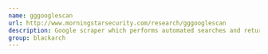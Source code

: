 ```yaml
---
name: gggooglescan
url: http://www.morningstarsecurity.com/research/gggooglescan
description: Google scraper which performs automated searches and returns results of search queries in the form of URLs or hostnames. URL : http://www.morningstarsecurity.com/research/gggooglescan Groups : blackarch blackarch-scanner
group: blackarch
---
```

